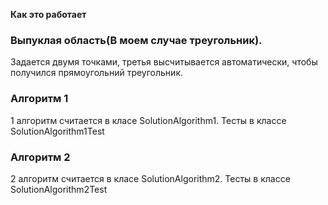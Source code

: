 **Как это работает**

### Выпуклая область(В моем случае треугольник).
Задается двумя точками, третья высчитывается автоматически, 
чтобы получился прямоугольний треугольник.

### Алгоритм 1
1 алгоритм считается в класе SolutionAlgorithm1. Тесты в классе SolutionAlgorithm1Test

### Алгоритм 2
2 алгоритм считается в класе SolutionAlgorithm2. Тесты в классе SolutionAlgorithm2Test


